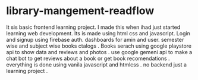 # library-mangement-readflow
It sis basic frontend learning project.
I made this when ihad just started learning web development.
Its is made using html css and javascript.
Login and signup using firebase auth.
dashboards for amin and user.
semester wise and subject wise books ctalogs .
Books serach using google playstore api to show data and reviews and photos .
use google gemeni api to make a chat bot to get reviews about a book or get book recomendations .
everything is done using vanila javascript and htmlcss .
no backend just a learning project .
